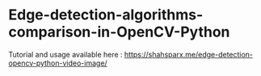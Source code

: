 # Edge-detection-algorithms-comparison-in-OpenCV-Python

Tutorial and usage available here : https://shahsparx.me/edge-detection-opencv-python-video-image/
